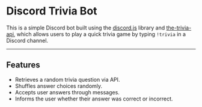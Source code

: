 # Discord Trivia Bot

This is a simple Discord bot built using the [discord.js](https://discord.js.org/) library and [the-trivia-api](https://the-trivia-api.com/), which allows users to play a quick trivia game by typing `!trivia` in a Discord channel.

---

 ## Features

- Retrieves a random trivia question via API.
- Shuffles answer choices randomly.
- Accepts user answers through messages.
- Informs the user whether their answer was correct or incorrect.

